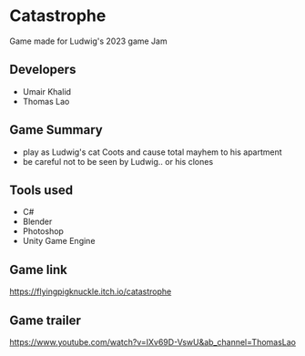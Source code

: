 # Catastrophe
Game made for Ludwig's 2023 game Jam
## Developers
- Umair Khalid
- Thomas Lao
## Game Summary
- play as Ludwig's cat Coots and cause total mayhem to his apartment
- be careful not to be seen by Ludwig.. or his clones
## Tools used
- C#
- Blender
- Photoshop
- Unity Game Engine
## Game link
https://flyingpigknuckle.itch.io/catastrophe
## Game trailer
https://www.youtube.com/watch?v=IXv69D-VswU&ab_channel=ThomasLao 
